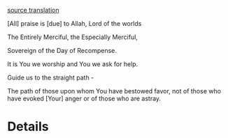 [source translation](https://quran.com/1?translations=20)

[All] praise is [due] to Allah, Lord of the worlds

The Entirely Merciful, the Especially Merciful,

Sovereign of the Day of Recompense.

It is You we worship and You we ask for help.

Guide us to the straight path -

The path of those upon whom You have bestowed favor, not of those who have evoked [Your] anger or of those who are astray.
# Details
